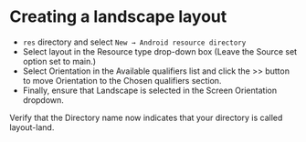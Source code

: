 # Creating a landscape layout

- `res` directory and select `New → Android resource directory`
- Select layout in the Resource type drop-down box (Leave the Source set option set to main.)
- Select Orientation in the Available qualifiers list and click the >> button to move Orientation to the Chosen qualifiers section.
- Finally, ensure that Landscape is selected in the Screen Orientation dropdown.

Verify that the Directory name now indicates that your directory is called layout-land.